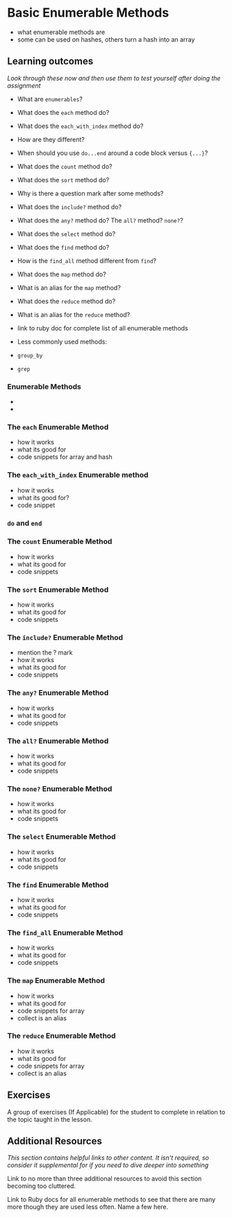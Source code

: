 # Basic Enumerable Methods
* what enumerable methods are
* some can be used on hashes, others turn a hash into an array

## Learning outcomes
*Look through these now and then use them to test yourself after doing the assignment*

* What are `enumerables`?

* What does the `each` method do?
* What does the `each_with_index` method do?
* How are they different?

* When should you use `do...end` around a code block versus `{...}`?

* What does the `count` method do?
* What does the `sort` method do?

* Why is there a question mark after some methods?
* What does the `include?` method do?
* What does the `any?` method do? The `all?` method? `none?`?


* What does the `select` method do?
* What does the `find` method do?
* How is the `find_all` method different from `find`?

* What does the `map` method do?
* What is an alias for the `map` method?

* What does the `reduce` method do?
* What is an alias for the `reduce` method?

* link to ruby doc for complete list of all enumerable methods
* Less commonly used methods:
* `group_by`
* `grep`

### Enumerable Methods
*
*

### The `each` Enumerable Method
* how it works
* what its good for
* code snippets for array and hash

### The `each_with_index` Enumerable method
* how it works
* what its good for?
* code snippet

### `do` and `end`

### The `count` Enumerable Method
* how it works
* what its good for
* code snippets

### The `sort` Enumerable Method
* how it works
* what its good for
* code snippets

### The `include?` Enumerable Method
* mention the ? mark
* how it works
* what its good for
* code snippets

### The `any?` Enumerable Method
* how it works
* what its good for
* code snippets

### The `all?` Enumerable Method
* how it works
* what its good for
* code snippets

### The `none?` Enumerable Method
* how it works
* what its good for
* code snippets

### The `select` Enumerable Method
* how it works
* what its good for
* code snippets

### The `find` Enumerable Method
* how it works
* what its good for
* code snippets

### The `find_all` Enumerable Method
* how it works
* what its good for
* code snippets

### The `map` Enumerable Method
* how it works
* what its good for
* code snippets for array
* collect is an alias

### The `reduce` Enumerable Method
* how it works
* what its good for
* code snippets for array
* collect is an alias


## Exercises
A group of exercises (If Applicable) for the student to complete in relation to the topic taught in the lesson.

## Additional Resources
*This section contains helpful links to other content. It isn't required, so consider it supplemental for if you need to dive deeper into something*

Link to no more than three additional resources to avoid this section becoming too cluttered.

Link to Ruby docs for all enumerable methods to see that there are many more though they are used less often. Name a few here.
